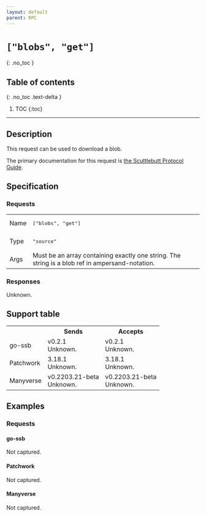```yaml
---
layout: default
parent: RPC
---
```


# `["blobs", "get"]`
{: .no_toc }

## Table of contents
{: .no_toc .text-delta }

1. TOC
{:toc}

---

## Description

This request can be used to download a blob.

The primary documentation for this request is [the Scuttlebutt Protocol Guide][protocol-guide].

## Specification

### Requests

<table>

<tr>
    <td>
        Name
    </td>
    <td>
        <pre>["blobs", "get"]</pre>
    </td>
</tr>

<tr>
    <td>
        Type
    </td>
    <td>
        <pre>"source"</pre>
    </td>
</tr>

<tr>
    <td>
        Args
    </td>
    <td>
        Must be an array containing exactly one string. The string is a blob
        ref in ampersand-notation.
    </td>
</tr>

</table>


### Responses

Unknown.

## Support table

<table class="support-table">
<tr>
    <th></th>
    <th>Sends</th>
    <th>Accepts</th>
</tr>

<tr>
    <td>
        go-ssb
    </td>
    <td class="version unknown">
        <div class="number">
            v0.2.1
        </div>
        <div class="note">
            Unknown.
        </div>
    </td>
    <td class="version unknown">
        <div class="number">
            v0.2.1
        </div>
        <div class="note">
            Unknown.
        </div>
    </td>
</tr>

<tr>
    <td>
        Patchwork
    </td>
    <td class="version unknown">
        <div class="number">
            3.18.1
        </div>
        <div class="note">
            Unknown.
        </div>
    </td>
    <td class="version unknown">
        <div class="number">
            3.18.1
        </div>
        <div class="note">
            Unknown.
        </div>
    </td>
</tr>

<tr>
    <td>
        Manyverse
    </td>
    <td class="version unknown">
        <div class="number">
            v0.2203.21-beta
        </div>
        <div class="note">
            Unknown.
        </div>
    </td>
    <td class="version unknown">
        <div class="number">
            v0.2203.21-beta
        </div>
        <div class="note">
            Unknown.
        </div>
    </td>
</tr>

</table>

## Examples

### Requests

#### go-ssb

Not captured.

#### Patchwork

Not captured.

#### Manyverse 

Not captured.

[protocol-guide]: https://ssbc.github.io/scuttlebutt-protocol-guide/
